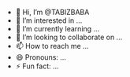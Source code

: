- 👋 Hi, I’m @TABIZBABA
- 👀 I’m interested in ...
- 🌱 I’m currently learning ...
- 💞️ I’m looking to collaborate on ...
- 📫 How to reach me ...
- 😄 Pronouns: ...
- ⚡ Fun fact: ...

<!---
TABIZBABA/TABIZBABA is a ✨ special ✨ repository because its `README.md` (this file) appears on your GitHub profile.
You can click the Preview link to take a look at your changes.
--->
